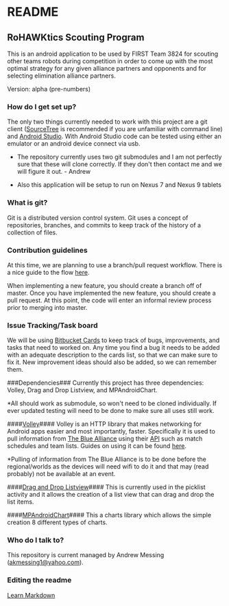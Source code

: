 # README #

## RoHAWKtics Scouting Program ##

This is an android application to be used by FIRST Team 3824 for scouting other teams robots during competition in order to come up with the most optimal strategy for any given alliance partners and opponents and for selecting elimination alliance partners.

Version: alpha (pre-numbers)


### How do I get set up? ###
The only two things currently needed to work with this project are a git client ([SourceTree](https://www.sourcetreeapp.com/) is recommended if you are unfamiliar with command line) and [Android Studio](https://developer.android.com/sdk/index.html). With Android Studio code can be tested using either an emulator or an android device connect via usb.

* The repository currently uses two git submodules and I am not perfectly sure that these will clone correctly. If they don't then contact me and we will figure it out. - Andrew

* Also this application will be setup to run on Nexus 7 and Nexus 9 tablets


### What is git? ###

Git is a distributed version control system. Git uses a concept of repositories, branches, and commits to keep track of the history of a collection of files.


### Contribution guidelines ###

At this time, we are planning to use a branch/pull request workflow. There is a nice guide to the flow [here](https://guides.github.com/introduction/flow/).

When implementing a new feature, you should create a branch off of master. Once you have implemented the new feature, you should create a pull request. At this point, the code will enter an informal review process prior to merging into master.

### Issue Tracking/Task board ###
We will be using [Bitbucket Cards](http://www.bitbucketcards.com/amessing/rohawkticsscouting) to keep track of bugs, improvements, and tasks that need to worked on. Any time you find a bug it needs to be added with an adequate description to the cards list, so that we can make sure to fix it. New improvement ideas should also be added, so we can remember them.

###Dependencies###
Currently this project has three dependencies: Volley, Drag and Drop Listview, and MPAndroidChart.

*All should work as submodule, so won't need to be cloned individually. If ever updated testing will need to be done to make sure all uses still work.

####[Volley](https://android.googlesource.com/platform/frameworks/volley)####
Volley is an HTTP library that makes networking for Android apps easier and most importantly, faster. Specifically it is used to pull information from [The Blue Alliance](http://www.thebluealliance.com/) using their [API](http://www.thebluealliance.com/apidocs) such as match schedules and team lists. Guides on using it can be found [here](http://developer.android.com/training/volley/index.html).

*Pulling of information from The Blue Alliance is to be done before the regional/worlds as the devices will need wifi to do it and that may (read probably) not be available at an event.

####[Drag and Drop Listview](https://github.com/JayH5/drag-sort-listview)####
This is currently used in the picklist activity and it allows the creation of a list view that can drag and drop the list items.

####[MPAndroidChart](https://github.com/PhilJay/MPAndroidChart)####
This a charts library which allows the simple creation 8 different types of charts. 
 
### Who do I talk to? ###

This repository is current managed by Andrew Messing (akmessing1@yahoo.com).

### Editing the readme ###
[Learn Markdown](https://bitbucket.org/tutorials/markdowndemo)